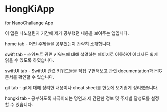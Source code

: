 # HongKiApp
for NanoChallange App

이 앱은 나노챌린지 기간에 제가 공부했던 내용을 보여주는 앱입니다.

home tab - 어떤 주제들을 공부했는지 간략히 소개합니다.

swift tab - 스위프트 관련 키워드에 대해 설명하는 페이지로 이동하여 어디서든 쉽게 읽을 수 있도록 하였습니다.

swiftUI tab - SwiftUI 관련 키워드들을 직접 구현해보고 관련 documentation과 HIG문서를 확인할 수 있습니다.

git tab - git에 대해 정리한 내용이나 cheat sheet를 한눈에 보기쉽게 정리했습니다.

hongki tab - 공부하도록 자극이되는 명언과 제 간단한 정보 및 주제별 달성도를 설정할 수 있습니다.
